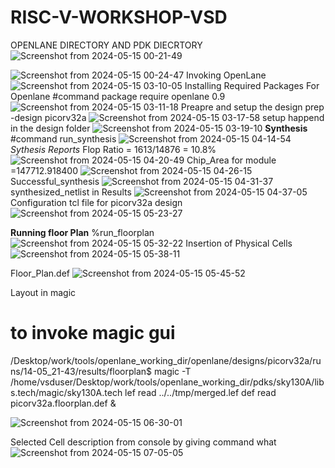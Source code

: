 # RISC-V-WORKSHOP-VSD
OPENLANE DIRECTORY AND PDK DIECRTORY
![Screenshot from 2024-05-15 00-21-49](https://github.com/sumanthdasari97/RISC-V-WORKSHOP-VSD/assets/161044842/e1161ee2-5cc8-4398-b43e-aed0de3ba4cc)

![Screenshot from 2024-05-15 00-24-47](https://github.com/sumanthdasari97/RISC-V-WORKSHOP-VSD/assets/161044842/5e88de70-0575-4ca4-b9c9-18cf727ecd54)
Invoking OpenLane 
![Screenshot from 2024-05-15 03-10-05](https://github.com/sumanthdasari97/RISC-V-WORKSHOP-VSD/assets/161044842/71796b9d-c6e2-4124-8f4a-1bce4f1e90f6)
Installing Required Packages For Openlane
#command package require openlane 0.9
![Screenshot from 2024-05-15 03-11-18](https://github.com/sumanthdasari97/RISC-V-WORKSHOP-VSD/assets/161044842/1dd4f888-b089-4764-8ab2-bcb1eb57fd2e)
Preapre and setup the design 
prep -design picorv32a
![Screenshot from 2024-05-15 03-17-58](https://github.com/sumanthdasari97/RISC-V-WORKSHOP-VSD/assets/161044842/b5811317-5e79-4a84-84ca-40bedc7edb8e)
setup happend in the design folder 
![Screenshot from 2024-05-15 03-19-10](https://github.com/sumanthdasari97/RISC-V-WORKSHOP-VSD/assets/161044842/040c75e6-5253-48d3-b230-f8d6b7b760e7)
**Synthesis**
#command run_synthesis
![Screenshot from 2024-05-15 04-14-54](https://github.com/sumanthdasari97/RISC-V-WORKSHOP-VSD/assets/161044842/4d435aa9-f8f3-4789-8d68-60c9471cac53)
_Sythesis Reports_
Flop Ratio = 1613/14876 = 10.8%
![Screenshot from 2024-05-15 04-20-49](https://github.com/sumanthdasari97/RISC-V-WORKSHOP-VSD/assets/161044842/20deeb0f-c876-49a0-8dff-5645e5aca827)
Chip_Area for module =147712.918400
![Screenshot from 2024-05-15 04-26-15](https://github.com/sumanthdasari97/RISC-V-WORKSHOP-VSD/assets/161044842/ada3f937-9613-4633-a57e-6d96877c02ad)
Successful_synthesis
![Screenshot from 2024-05-15 04-31-37](https://github.com/sumanthdasari97/RISC-V-WORKSHOP-VSD/assets/161044842/17c2cdf2-0c8d-44cb-9a08-75cdcf248fe1)
synthesized_netlist  in Results
![Screenshot from 2024-05-15 04-37-05](https://github.com/sumanthdasari97/RISC-V-WORKSHOP-VSD/assets/161044842/1e97ee11-5482-4e47-8231-bf94c243c3ef)
Configuration tcl file for picorv32a design
![Screenshot from 2024-05-15 05-23-27](https://github.com/sumanthdasari97/RISC-V-WORKSHOP-VSD/assets/161044842/f11aa0b7-5278-48e7-be24-716fb6bb6f0c)

**Running floor Plan**
  %run_floorplan
![Screenshot from 2024-05-15 05-32-22](https://github.com/sumanthdasari97/RISC-V-WORKSHOP-VSD/assets/161044842/5fd886ea-fb83-43e7-806e-d2ae84b1e372)
Insertion of Physical Cells
![Screenshot from 2024-05-15 05-38-11](https://github.com/sumanthdasari97/RISC-V-WORKSHOP-VSD/assets/161044842/59b9a186-2d85-408f-8a99-a4ff26f6ca69)

Floor_Plan.def 
![Screenshot from 2024-05-15 05-45-52](https://github.com/sumanthdasari97/RISC-V-WORKSHOP-VSD/assets/161044842/e7bd571e-99b9-426e-96ef-f3ecceb1111a)

Layout in magic
# to invoke magic gui 
/Desktop/work/tools/openlane_working_dir/openlane/designs/picorv32a/runs/14-05_21-43/results/floorplan$ magic -T /home/vsduser/Desktop/work/tools/openlane_working_dir/pdks/sky130A/libs.tech/magic/sky130A.tech lef read ../../tmp/merged.lef def read picorv32a.floorplan.def &

![Screenshot from 2024-05-15 06-30-01](https://github.com/sumanthdasari97/RISC-V-WORKSHOP-VSD/assets/161044842/4d042df5-30bd-4885-bfc4-ff275d66abed)

Selected Cell description from console by giving command what
![Screenshot from 2024-05-15 07-05-05](https://github.com/sumanthdasari97/RISC-V-WORKSHOP-VSD/assets/161044842/4670ecb6-855d-4dd1-859a-2a116a5e5282)











